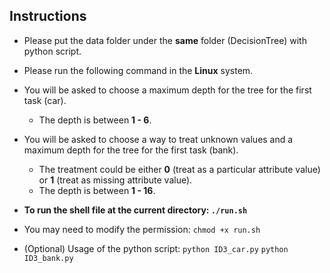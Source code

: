 ## Instructions
- Please put the data folder under the **same** folder (DecisionTree) with python script. 

- Please run the following command in the **Linux** system.

- You will be asked to choose a maximum depth for the tree for the first task (car).
    - The depth is between **1 - 6**.

- You will be asked to choose a way to treat unknown values and a maximum depth for the tree for the first task (bank).
    - The treatment could be either **0** (treat as a particular attribute value) or **1** (treat as missing attribute value).
    - The depth is between **1 - 16**.

- **To run the shell file at the current directory: `./run.sh`**

- You may need to modify the permission: `chmod +x run.sh`

- (Optional) Usage of the python script: `python ID3_car.py` `python ID3_bank.py`